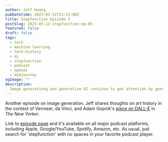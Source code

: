 ```yaml
---
author: Jeff Hwang
pubDatetime: 2023-03-12T23:13:00Z
title: Stepfunction Episode 5
postSlug: 2023-03-12-stepfunction-ep-05
featured: false
draft: false
tags:
  - tech
  - machine-learning
  - tech-history
  - ai
  - stepfunction
  - podcast
  - openai
  - midjourney
ogImage: ""
description:
  Image generationg and generative AI continue to get attention by general publications like The New Yorker.
---
```


Another episode on image generation. Jeff shares thoughts on art history in the context of Vermeer, da Vinci, and Adam Gopnik's [piece on DALL-E](https://www.newyorker.com/culture/cultural-comment/what-can-ai-art-teach-us-about-the-real-thing) in *The New Yorker*.

Link to [episode page](https://www.stepfunction.org/episode-5-lightbulbs-or-lava-lamps-dall-e-in-the-new-yorker) and it's available on all major podcast platforms, including Apple, Google/YouTube, Spotify, Amazon, etc. As usual, just search for 'stepfunction' with no spaces in your favorite podcast player.
